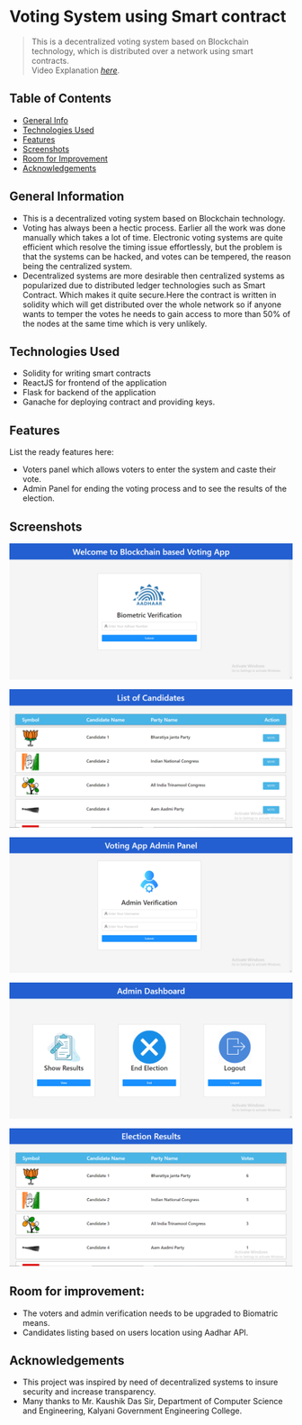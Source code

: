# Voting System using Smart contract
> This is a decentralized voting system based on Blockchain technology, which is distributed over a network using smart contracts.  
> Video Explanation [_here_](https://youtu.be/AyliXUSLXj8). <!-- If you have the project hosted somewhere, include the link here. -->

## Table of Contents
* [General Info](#general-information)
* [Technologies Used](#technologies-used)
* [Features](#features)
* [Screenshots](#screenshots)
* [Room for Improvement](#room-for-improvement)
* [Acknowledgements](#acknowledgements)



## General Information
- This is a decentralized voting system based on Blockchain technology.
- Voting has always been a hectic process. Earlier all the work was done manually which takes a lot of time. Electronic  voting systems are quite efficient which resolve the timing issue effortlessly, but the problem is that the systems can be hacked, and votes can be tempered, the reason  being  the  centralized  system. 
-  Decentralized  systems  are  more  desirable  then  centralized  systems  as popularized due to distributed ledger technologies such as Smart Contract. Which makes it quite secure.Here the contract is written in solidity which will get distributed over the whole network so if anyone wants to temper the votes he needs to gain access to more than 50% of the nodes at the same time which is very unlikely.



## Technologies Used
- Solidity for writing smart contracts
- ReactJS for frontend of the application
- Flask for backend of the application
- Ganache for deploying contract and providing keys.


## Features
List the ready features here:
- Voters panel which allows voters to enter the system and caste their vote.
- Admin Panel for ending the voting process and to see the results of the election.


## Screenshots
![Example screenshot](./screenshots/voter_login.png)

![Example screenshot](./screenshots/candidates_list.png)

![Example screenshot](./screenshots/admin_login.png)

![Example screenshot](./screenshots/admin_dashboard.png)

![Example screenshot](./screenshots/results.png)
<!-- If you have screenshots you'd like to share, include them here. -->


## Room for improvement:
- The voters and admin verification needs to be upgraded to Biomatric means.
- Candidates listing based on users location using Aadhar API.


## Acknowledgements
- This project was inspired by need of decentralized systems to insure security and increase transparency.
- Many thanks to Mr. Kaushik Das Sir, Department of Computer Science and Engineering, Kalyani Government Engineering College.

